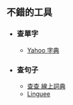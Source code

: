
## 不錯的工具
- ### 查單字
  - [Yahoo 字典](https://tw.dictionary.search.yahoo.com/search?p=xylophone)

- ### 查句子
  - [查查 線上詞典](https://tw.ichacha.net/regulatory%20compliance.html)
  - [Linguee](https://cn.linguee.com/%E4%B8%AD%E6%96%87-%E8%8B%B1%E8%AF%AD/search?source=auto&query=quality+control)

